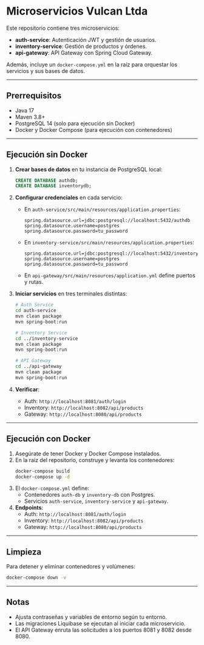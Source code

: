# Microservicios Vulcan Ltda

Este repositorio contiene tres microservicios:

- **auth-service**: Autenticación JWT y gestión de usuarios.
- **inventory-service**: Gestión de productos y órdenes.
- **api-gateway**: API Gateway con Spring Cloud Gateway.

Además, incluye un `docker-compose.yml` en la raíz para orquestar los servicios y sus bases de datos.

---

## Prerrequisitos

- Java 17
- Maven 3.8+
- PostgreSQL 14 (solo para ejecución sin Docker)
- Docker y Docker Compose (para ejecución con contenedores)

---

## Ejecución sin Docker

1. **Crear bases de datos** en tu instancia de PostgreSQL local:

   ```sql
   CREATE DATABASE authdb;
   CREATE DATABASE inventorydb;
   ```

2. **Configurar credenciales** en cada servicio:

   - En `auth-service/src/main/resources/application.properties`:
     ```properties
     spring.datasource.url=jdbc:postgresql://localhost:5432/authdb
     spring.datasource.username=postgres
     spring.datasource.password=tu_password
     ```
   - En `inventory-service/src/main/resources/application.properties`:
     ```properties
     spring.datasource.url=jdbc:postgresql://localhost:5432/inventorydb
     spring.datasource.username=postgres
     spring.datasource.password=tu_password
     ```
   - En `api-gateway/src/main/resources/application.yml` define puertos y rutas.

3. **Iniciar servicios** en tres terminales distintas:

   ```bash
   # Auth Service
   cd auth-service
   mvn clean package
   mvn spring-boot:run

   # Inventory Service
   cd ../inventory-service
   mvn clean package
   mvn spring-boot:run

   # API Gateway
   cd ../api-gateway
   mvn clean package
   mvn spring-boot:run
   ```

4. **Verificar**:

   - Auth: `http://localhost:8081/auth/login`
   - Inventory: `http://localhost:8082/api/products`
   - Gateway:   `http://localhost:8080/api/products`

---

## Ejecución con Docker

1. Asegúrate de tener Docker y Docker Compose instalados.
2. En la raíz del repositorio, construye y levanta los contenedores:
   ```bash
   docker-compose build
   docker-compose up -d
   ```
3. El `docker-compose.yml` define:
   - Contenedores `auth-db` y `inventory-db` con Postgres.
   - Servicios `auth-service`, `inventory-service` y `api-gateway`.
4. **Endpoints**:
   - Auth:       `http://localhost:8081/auth/login`
   - Inventory:  `http://localhost:8082/api/products`
   - Gateway:    `http://localhost:8080/api/products`

---

## Limpieza

Para detener y eliminar contenedores y volúmenes:

```bash
docker-compose down -v
```

---

## Notas

- Ajusta contraseñas y variables de entorno según tu entorno.
- Las migraciones Liquibase se ejecutan al iniciar cada microservicio.
- El API Gateway enruta las solicitudes a los puertos 8081 y 8082 desde 8080.

